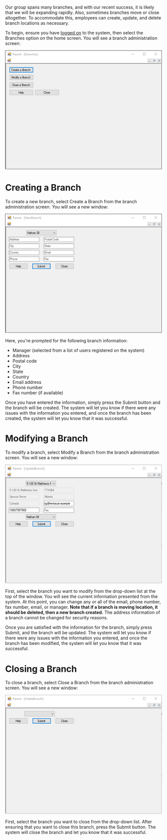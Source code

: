 Our group spans many branches, and with our recent success, it is likely that we will be expanding rapidly. Also, sometimes branches move or close altogether. To accommodate this, employees can create, update, and delete branch locations as necessary.

To begin, ensure you have [logged on](gs.md) to the system, then select the Branches option on the home screen. You will see a branch administration screen:

![Branch Administration](BranchAdministration.png)

# Creating a Branch

To create a new branch, select Create a Branch from the branch administration screen. You will see a new window:

![Create a Branch](NewBranch.png)

Here, you're prompted for the following branch information:

- Manager (selected from a list of users registered on the system)
- Address
- Postal code
- City
- State
- Country
- Email address
- Phone number
- Fax number (if available)

Once you have entered the information, simply press the Submit button and the branch will be created. The system will let you know if there were any issues with the information you entered, and once the branch has been created, the system will let you know that it was successful.

# Modifying a Branch

To modify a branch, select Modify a Branch from the branch administration screen. You will see a new window:

![Modify a Branch](ModifyBranch.png)

First, select the branch you want to modify from the drop-down list at the top of the window. You will see the current information presented from the system. At this point, you can change any or all of the email, phone number, fax number, email, or manager. **Note that if a branch is moving location, it should be deleted, then a new branch created.** The address information of a branch cannot be changed for security reasons.

Once you are satisfied with the information for the branch, simply press Submit, and the branch will be updated. The system will let you know if there were any issues with the information you entered, and once the branch has been modified, the system will let you know that it was successful.


# Closing a Branch

To close a branch, select Close a Branch from the branch administration screen. You will see a new window:

![Close a Branch](CloseBranch.png)

First, select the branch you want to close from the drop-down list. After ensuring that you want to close this branch, press the Submit button. The system will close the branch and let you know that it was successful.
